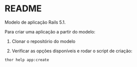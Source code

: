 # README

Modelo de aplicação Rails 5.1.


Para criar uma aplicação a partir do modelo:

1. Clonar o repositório do modelo

2. Verificar as opções disponíveis e rodar o script de criação:

```
thor help app:create
```
